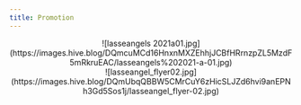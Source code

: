 ```yaml
---
title: Promotion
---
```


<center>![lasseangels 2021a01.jpg](https://images.hive.blog/DQmcuMCd16HnxnMXZEhhjJCBfHRrnzpZL5MzdF5mRkruEAC/lasseangels%202021-a-01.jpg)</center>

<center>
![lasseangel_flyer02.jpg](https://images.hive.blog/DQmUbqQBBW5CMrCuY6zHicSLJZd6hvi9anEPNh3Gd5Sos1j/lasseangel_flyer-02.jpg)
</center>
